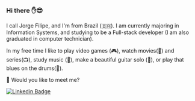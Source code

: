 ### Hi there :hand::sunglasses:

  I call Jorge Filipe, and I'm from Brazil (🇧🇷). I am currently majoring in Information Systems, and studying to be a Full-stack developer (I am also graduated in computer technician).

  In my free time I like to play video games (:video_game:), watch movies(:movie_camera:) and series(:tv:), study music (:musical_score:), make a beautiful guitar solo (:guitar:), or play that blues on the drums(:trumpet:).

  :mag_right: Would you like to meet me?

[![Linkedin Badge](https://img.shields.io/badge/-LinkedIn-blue?style=flat-square&logo=Linkedin&logoColor=white&link=https://www.linkedin.com/in/Jorge-Filipe-Silva)](https://www.linkedin.com/in/Jorge-Filipe-Silva)

